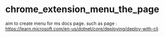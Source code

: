 # chrome_extension_menu_the_page
aim to create menu for ms docs page.  such as page  : https://learn.microsoft.com/en-us/dotnet/core/deploying/deploy-with-cli
